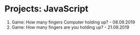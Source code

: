 # Projects: JavaScript

1. Game: How many fingers Computer holding up? - 08.09.2019
2. Game: How many fingers are you holding up? - 21.09.2019
